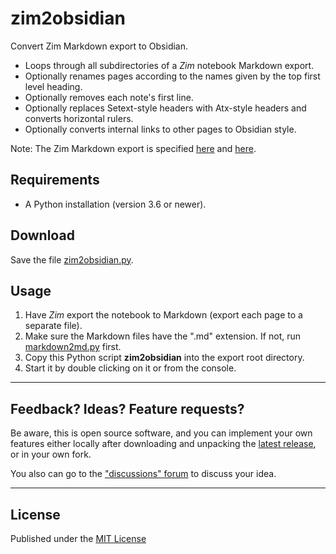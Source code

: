 # zim2obsidian

Convert Zim Markdown export to Obsidian.

- Loops through all subdirectories of a *Zim* notebook Markdown export.
- Optionally renames pages according to the names given by the top first level heading.
- Optionally removes each note's first line. 
- Optionally replaces Setext-style headers with Atx-style headers and converts horizontal rulers.
- Optionally converts internal links to other pages to Obsidian style.

Note: The Zim Markdown export is specified [here](https://github.com/zim-desktop-wiki/zim-desktop-wiki/blob/develop/zim/formats/markdown.py) and [here](https://github.com/zim-desktop-wiki/zim-desktop-wiki/blob/develop/zim/formats/plain.py).

## Requirements

- A Python installation (version 3.6 or newer).

## Download

Save the file [zim2obsidian.py](https://raw.githubusercontent.com/peter88213/markdown2md/main/src/zim2obsidian.py).

## Usage

1. Have *Zim* export the notebook to Markdown (export each page to a separate file). 
2. Make sure the Markdown files have the ".md" extension. If not, run [markdown2md.py](https://gist.github.com/peter88213/1fefac8f970a89b05bb20befbd8433da) first.
3. Copy this Python script **zim2obsidian** into the export root directory. 
4. Start it by double clicking on it or from the console. 

---

## Feedback? Ideas? Feature requests?

Be aware, this is open source software, and you can implement your own features either locally
after downloading and unpacking the [latest release](https://github.com/peter88213/zim2obsidian/releases/latest), 
or in your own fork.

You also can go to the ["discussions" forum](https://github.com/peter88213/zim2obsidian/discussions) 
to discuss your idea.


------------

## License

Published under the [MIT License](https://opensource.org/licenses/mit-license.php)
